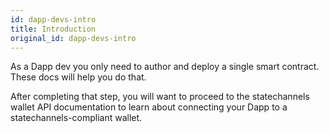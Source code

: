 ```yaml
---
id: dapp-devs-intro
title: Introduction
original_id: dapp-devs-intro
---
```


As a Dapp dev you only need to author and deploy a single smart contract. These docs will help you do that.

After completing that step, you will want to proceed to the statechannels wallet API documentation to learn about connecting your Dapp to a statechannels-compliant wallet.
